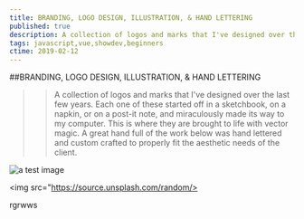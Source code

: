 ```yaml
---
title: BRANDING, LOGO DESIGN, ILLUSTRATION, & HAND LETTERING
published: true
description: A collection of logos and marks that I've designed over the last few years. Each one of these started off in a sketchbook, on a napkin, or on a post-it note, and miraculously made its way to my
tags: javascript,vue,showdev,beginners
ctime: 2019-02-12
---
```


##BRANDING, LOGO DESIGN, ILLUSTRATION, & HAND LETTERING
>>A collection of logos and marks that I've designed over the last few years. Each one of these started off in a sketchbook, on a napkin, or on a post-it note, and miraculously made its way to my computer. This is where they are brought to life with vector magic. A great hand full of the work below was hand lettered and custom crafted to properly fit the aesthetic needs of the client.

![a test image](https://source.unsplash.com/random)

<img src="https://source.unsplash.com/random/>

rgrwws